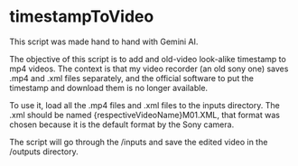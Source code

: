 # timestampToVideo

This script was made hand to hand with Gemini AI.

The objective of this script is to add and old-video look-alike timestamp to mp4 videos. The context is that my video recorder (an old sony one) saves .mp4 and .xml files separately, and the official software to put the timestamp and download them is no longer available.

To use it, load all the .mp4 files and .xml files to the inputs directory. The .xml should be named {respectiveVideoName}M01.XML, that format was chosen because it is the default format by the Sony camera.

The script will go through the /inputs and save the edited video in the /outputs directory.